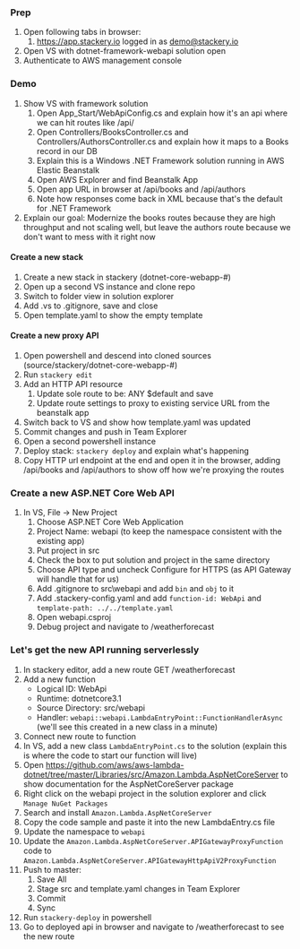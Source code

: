 ### Prep
1. Open following tabs in browser:
    1. https://app.stackery.io logged in as demo@stackery.io
1. Open VS with dotnet-framework-webapi solution open
1. Authenticate to AWS management console

### Demo
1. Show VS with framework solution
    1. Open App_Start/WebApiConfig.cs and explain how it's an api where we can hit routes like /api/<controller>
    1. Open Controllers/BooksController.cs and Controllers/AuthorsController.cs and explain how it maps to a Books record in our DB
    1. Explain this is a Windows .NET Framework solution running in AWS Elastic Beanstalk
    1. Open AWS Explorer and find Beanstalk App
    1. Open app URL in browser at /api/books and /api/authors
    1. Note how responses come back in XML because that's the default for .NET Framework
1. Explain our goal: Modernize the books routes because they are high throughput and not scaling well, but leave the authors route because we don't want to mess with it right now

#### Create a new stack
1. Create a new stack in stackery (dotnet-core-webapp-#)
1. Open up a second VS instance and clone repo
1. Switch to folder view in solution explorer
1. Add .vs to .gitignore, save and close
1. Open template.yaml to show the empty template

#### Create a new proxy API
1. Open powershell and descend into cloned sources (source/stackery/dotnet-core-webapp-#)
1. Run `stackery edit`
1. Add an HTTP API resource
    1. Update sole route to be: ANY $default and save
    1. Update route settings to proxy to existing service URL from the beanstalk app
1. Switch back to VS and show how template.yaml was updated
1. Commit changes and push in Team Explorer
1. Open a second powershell instance
1. Deploy stack: `stackery deploy` and explain what's happening
1. Copy HTTP url endpoint at the end and open it in the browser, adding /api/books and /api/authors to show off how we're proxying the routes

### Create a new ASP.NET Core Web API
1. In VS, File -> New Project
    1. Choose ASP.NET Core Web Application
    1. Project Name: webapi (to keep the namespace consistent with the existing app)
    1. Put project in src
    1. Check the box to put solution and project in the same directory
    1. Choose API type and uncheck Configure for HTTPS (as API Gateway will handle that for us)
    1. Add .gitignore to src\webapi and add `bin` and `obj` to it
    1. Add .stackery-config.yaml and add `function-id: WebApi` and `template-path: ../../template.yaml`
    1. Open webapi.csproj
    1. Debug project and navigate to /weatherforecast
    
### Let's get the new API running serverlessly
1. In stackery editor, add a new route GET /weatherforecast
1. Add a new function
    * Logical ID: WebApi
    * Runtime: dotnetcore3.1
    * Source Directory: src/webapi
    * Handler: `webapi::webapi.LambdaEntryPoint::FunctionHandlerAsync` (we'll see this created in a new class in a minute)
1. Connect new route to function
1. In VS, add a new class `LambdaEntryPoint.cs` to the solution (explain this is where the code to start our function will live)
1. Open https://github.com/aws/aws-lambda-dotnet/tree/master/Libraries/src/Amazon.Lambda.AspNetCoreServer to show documentation for the AspNetCoreServer package
1. Right click on the webapi project in the solution explorer and click `Manage NuGet Packages`
1. Search and install `Amazon.Lambda.AspNetCoreServer`
1. Copy the code sample and paste it into the new LambdaEntry.cs file
1. Update the namespace to `webapi`
1. Update the `Amazon.Lambda.AspNetCoreServer.APIGatewayProxyFunction` code to `Amazon.Lambda.AspNetCoreServer.APIGatewayHttpApiV2ProxyFunction`
1. Push to master:
    1. Save All
    1. Stage src and template.yaml changes in Team Explorer
    1. Commit
    1. Sync
1. Run `stackery-deploy` in powershell
1. Go to deployed api in browser and navigate to /weatherforecast to see the new route

